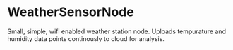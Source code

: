 WeatherSensorNode
=================

Small, simple, wifi enabled weather station node. Uploads tempurature and humidity data points continously to cloud for analysis.

